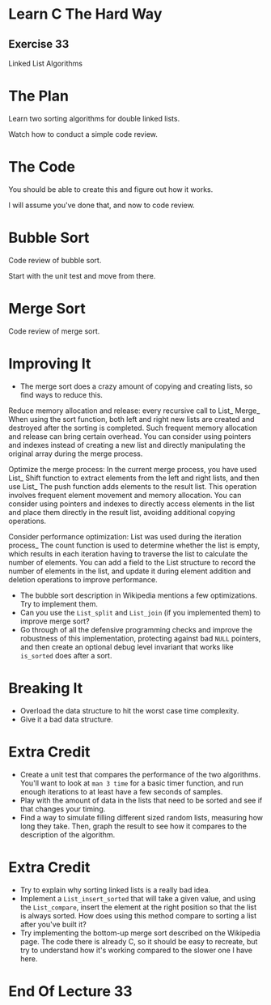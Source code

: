 Learn C The Hard Way
=======

Exercise 33
----

Linked List Algorithms



The Plan
====

Learn two sorting algorithms for double linked lists.

Watch how to conduct a simple code review.



The Code
====

You should be able to create this and figure out how it works.

I will assume you've done that, and now to code review.



Bubble Sort
====

Code review of bubble sort.

Start with the unit test and move from there.



Merge Sort
====

Code review of merge sort.



Improving It
====

* The merge sort does a crazy amount of copying and creating lists, so find ways to reduce this.

Reduce memory allocation and release: every recursive call to List_ Merge_ When using the sort function, both left and right new lists are created and destroyed after the sorting is completed. Such frequent memory allocation and release can bring certain overhead. You can consider using pointers and indexes instead of creating a new list and directly manipulating the original array during the merge process.

Optimize the merge process: In the current merge process, you have used List_ Shift function to extract elements from the left and right lists, and then use List_ The push function adds elements to the result list. This operation involves frequent element movement and memory allocation. You can consider using pointers and indexes to directly access elements in the list and place them directly in the result list, avoiding additional copying operations.

Consider performance optimization: List was used during the iteration process_ The count function is used to determine whether the list is empty, which results in each iteration having to traverse the list to calculate the number of elements. You can add a field to the List structure to record the number of elements in the list, and update it during element addition and deletion operations to improve performance.

* The bubble sort description in Wikipedia mentions a few optimizations. Try to implement them.
* Can you use the ``List_split`` and ``List_join`` (if you implemented them) to improve merge sort?
* Go through of all the defensive programming checks and improve the robustness of
  this implementation, protecting against bad ``NULL`` pointers, and then create
  an optional debug level invariant that works like ``is_sorted`` does
  after a sort.



Breaking It
====

* Overload the data structure to hit the worst case time complexity.
* Give it a bad data structure.



Extra Credit
====

* Create a unit test that compares the performance of the two algorithms.  You'll want to look at ``man 3 time`` for a basic timer function,
  and run enough iterations to at least have a few seconds of samples.
* Play with the amount of data in the lists that need to be sorted and see if that changes your timing.
* Find a way to simulate filling different sized random lists, measuring how long they take. Then, graph the result to see how it compares to the
  description of the algorithm.



Extra Credit
====

* Try to explain why sorting linked lists is a really bad idea.
* Implement a ``List_insert_sorted`` that will take a given value, and using the ``List_compare``, insert the element at the
  right position so that the list is always sorted.  How does using this method compare to sorting a list after you've built it?
* Try implementing the bottom-up merge sort described on the Wikipedia page.  The code there is already C, so it should be easy to
  recreate, but try to understand how it's working compared to the slower one I have here.



End Of Lecture 33
=====

